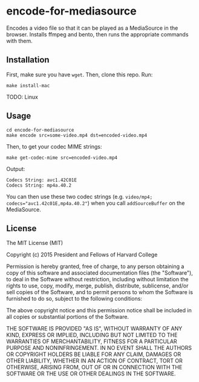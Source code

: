 encode-for-mediasource
==================

Encodes a video file so that it can be played as a MediaSource in the browser. Installs ffmpeg and bento, then runs the appropriate commands with them.

Installation
------------

First, make sure you have `wget`. Then, clone this repo. Run:

    make install-mac

TODO: Linux

Usage
-----

    cd encode-for-mediasource
    make encode src=some-video.mp4 dst=encoded-video.mp4

Then, to get your codec MIME strings:

    make get-codec-mime src=encoded-video.mp4

Output:

    Codecs String: avc1.42C01E
    Codecs String: mp4a.40.2

You can then use these two codec strings (e.g. `video/mp4; codecs="avc1.42c01E,mp4a.40.2"`) when you call `addSourceBuffer` on the MediaSource.

License
-------

The MIT License (MIT)

Copyright (c) 2015 President and Fellows of Harvard College

Permission is hereby granted, free of charge, to any person obtaining a copy
of this software and associated documentation files (the "Software"), to deal
in the Software without restriction, including without limitation the rights
to use, copy, modify, merge, publish, distribute, sublicense, and/or sell
copies of the Software, and to permit persons to whom the Software is
furnished to do so, subject to the following conditions:

The above copyright notice and this permission notice shall be included in
all copies or substantial portions of the Software.

THE SOFTWARE IS PROVIDED "AS IS", WITHOUT WARRANTY OF ANY KIND, EXPRESS OR
IMPLIED, INCLUDING BUT NOT LIMITED TO THE WARRANTIES OF MERCHANTABILITY,
FITNESS FOR A PARTICULAR PURPOSE AND NONINFRINGEMENT. IN NO EVENT SHALL THE
AUTHORS OR COPYRIGHT HOLDERS BE LIABLE FOR ANY CLAIM, DAMAGES OR OTHER
LIABILITY, WHETHER IN AN ACTION OF CONTRACT, TORT OR OTHERWISE, ARISING FROM,
OUT OF OR IN CONNECTION WITH THE SOFTWARE OR THE USE OR OTHER DEALINGS IN
THE SOFTWARE.
